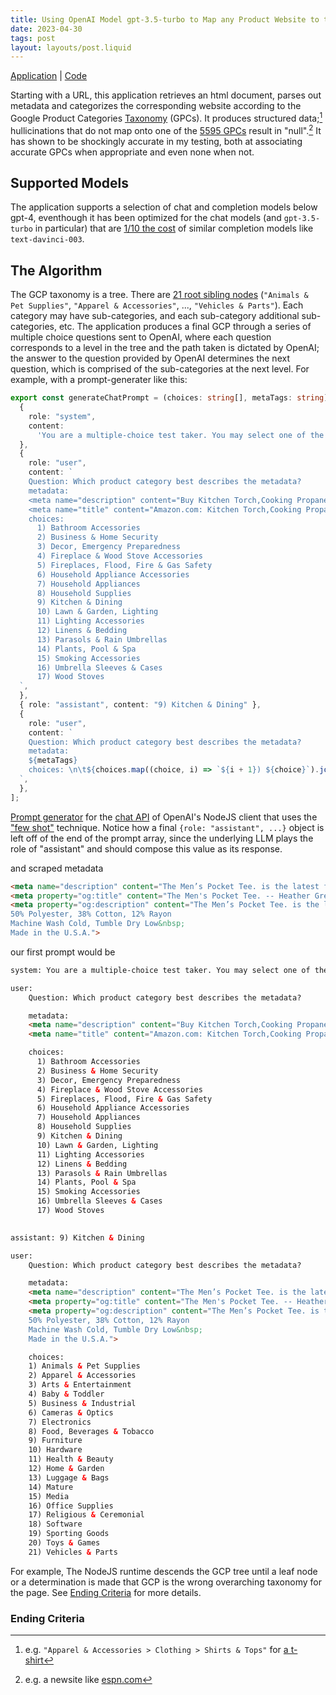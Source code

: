 ```yaml
---
title: Using OpenAI Model gpt-3.5-turbo to Map any Product Website to the Google Product Taxonomy.
date: 2023-04-30
tags: post
layout: layouts/post.liquid
---
```


[Application](https://google-product-categories.herokuapp.com/url) | [Code](https://github.com/jbmilgrom/google-product-categories-openai)

Starting with a URL, this application retrieves an html document, parses out metadata and categorizes the corresponding website according to the Google Product Categories [Taxonomy](https://www.google.com/basepages/producttype/taxonomy.en-US.txt) (GPCs). It produces structured data;[^1] hullicinations that do not map onto one of the [5595 GPCs](https://google-product-categories.herokuapp.com/gpc-stats) result in "null".[^2] It has shown to be shockingly accurate in my testing, both at associating accurate GPCs when appropriate and even none when not.

## Supported Models
The application supports a selection of chat and completion models below gpt-4, eventhough it has been optimized for the chat models (and `gpt-3.5-turbo` in particular) that are [1/10 the cost](https://platform.openai.com/docs/guides/chat/chat-vs-completions) of similar completion models like `text-davinci-003`. 

## The Algorithm 
The GCP taxonomy is a tree. There are [21 root sibling nodes](https://google-product-categories.herokuapp.com/traverse) (`"Animals & Pet Supplies"`, `"Apparel & Accessories"`, ..., `"Vehicles & Parts"`). Each category may have sub-categories, and each sub-category additional sub-categories, etc. The application produces a final GCP through a series of multiple choice questions sent to OpenAI, where each question corresponds to a level in the tree and the path taken is dictated by OpenAI; the answer to the question provided by OpenAI determines the next question, which is comprised of the sub-categories at the next level. For example, with a prompt-generater like this:

```ts
export const generateChatPrompt = (choices: string[], metaTags: string): ChatCompletionRequestMessage[] => [
  {
    role: "system",
    content:
      'You are a multiple-choice test taker. You may select one of the choices that best apply. Please respond with "None of the Above" if none are relevant.',
  },
  {
    role: "user",
    content: `
    Question: Which product category best describes the metadata?
    metadata:
    <meta name="description" content="Buy Kitchen Torch,Cooking Propane Blow Torch Lighter,700,000BTU Flamethrower Fire Gun,Food Culinary Torch with Safety Lock,Campfire Starter Grill Torch,BBQ Torch for Steak &amp; Creme Brulee: Cooking Torches - Amazon.com ✓ FREE DELIVERY possible on eligible purchases">
    <meta name="title" content="Amazon.com: Kitchen Torch,Cooking Propane Blow Torch Lighter,700,000BTU Flamethrower Fire Gun,Food Culinary Torch with Safety Lock,Campfire Starter Grill Torch,BBQ Torch for Steak &amp; Creme Brulee : Home &amp; Kitchen">
    choices: 
      1) Bathroom Accessories
      2) Business & Home Security
      3) Decor, Emergency Preparedness
      4) Fireplace & Wood Stove Accessories
      5) Fireplaces, Flood, Fire & Gas Safety
      6) Household Appliance Accessories
      7) Household Appliances
      8) Household Supplies
      9) Kitchen & Dining
      10) Lawn & Garden, Lighting
      11) Lighting Accessories
      12) Linens & Bedding
      13) Parasols & Rain Umbrellas
      14) Plants, Pool & Spa
      15) Smoking Accessories
      16) Umbrella Sleeves & Cases
      17) Wood Stoves
  `,
  },
  { role: "assistant", content: "9) Kitchen & Dining" },
  {
    role: "user",
    content: `
    Question: Which product category best describes the metadata?
    metadata:
    ${metaTags}
    choices: \n\t${choices.map((choice, i) => `${i + 1}) ${choice}`).join("\n\t")}
  `,
  },
];
```
<figcaption><a href="https://github.com/jbmilgrom/google-product-categories-openai/blob/main/src/openai/index.ts#L89">Prompt generator</a> for the <a href="https://github.com/openai/openai-node/blob/master/api.ts#L31">chat API</a> of OpenAI's NodeJS client that uses the <a href="https://lilianweng.github.io/posts/2023-03-15-prompt-engineering/#few-shot">"few shot"</a> technique. Notice how a final <code>{role: "assistant", ...}</code> object is left off of the end of the prompt array, since the underlying LLM plays the role of "assistant" and should compose this value as its response.</figcaption>

and scraped metadata

```html
<meta name="description" content="The Men’s Pocket Tee. is the latest fit in your lineup of essentials. This supersoft, washed-and-worn basic fits&nbsp;generously through the body with a&nbsp;pocket detail&nbsp;that naturally torques like your favorite vintage tee. Handcrafted locally in L.A., this tee is designed to get (even) more character with age&nbsp;and&nbsp;wear. 50% P">
<meta property="og:title" content="The Men's Pocket Tee. -- Heather Grey">
<meta property="og:description" content="The Men’s Pocket Tee. is the latest fit in your lineup of essentials. This supersoft, washed-and-worn basic fits&nbsp;generously through the body with a&nbsp;pocket detail&nbsp;that naturally torques like your favorite vintage tee. Handcrafted locally in L.A., this tee is designed to get (even) more character with age&nbsp;and&nbsp;wear.
50% Polyester, 38% Cotton, 12% Rayon
Machine Wash Cold, Tumble Dry Low&nbsp;
Made in the U.S.A.">

```

our first prompt would be 

```html
system: You are a multiple-choice test taker. You may select one of the choices that best apply. Please respond with "None of the Above" if none are relevant.

user: 
    Question: Which product category best describes the metadata?

    metadata:
    <meta name="description" content="Buy Kitchen Torch,Cooking Propane Blow Torch Lighter,700,000BTU Flamethrower Fire Gun,Food Culinary Torch with Safety Lock,Campfire Starter Grill Torch,BBQ Torch for Steak &amp; Creme Brulee: Cooking Torches - Amazon.com ✓ FREE DELIVERY possible on eligible purchases">
    <meta name="title" content="Amazon.com: Kitchen Torch,Cooking Propane Blow Torch Lighter,700,000BTU Flamethrower Fire Gun,Food Culinary Torch with Safety Lock,Campfire Starter Grill Torch,BBQ Torch for Steak &amp; Creme Brulee : Home &amp; Kitchen">

    choices: 
      1) Bathroom Accessories
      2) Business & Home Security
      3) Decor, Emergency Preparedness
      4) Fireplace & Wood Stove Accessories
      5) Fireplaces, Flood, Fire & Gas Safety
      6) Household Appliance Accessories
      7) Household Appliances
      8) Household Supplies
      9) Kitchen & Dining
      10) Lawn & Garden, Lighting
      11) Lighting Accessories
      12) Linens & Bedding
      13) Parasols & Rain Umbrellas
      14) Plants, Pool & Spa
      15) Smoking Accessories
      16) Umbrella Sleeves & Cases
      17) Wood Stoves
  

assistant: 9) Kitchen & Dining

user: 
    Question: Which product category best describes the metadata?

    metadata:
    <meta name="description" content="The Men’s Pocket Tee. is the latest fit in your lineup of essentials. This supersoft, washed-and-worn basic fits&nbsp;generously through the body with a&nbsp;pocket detail&nbsp;that naturally torques like your favorite vintage tee. Handcrafted locally in L.A., this tee is designed to get (even) more character with age&nbsp;and&nbsp;wear. 50% P">
    <meta property="og:title" content="The Men's Pocket Tee. -- Heather Grey">
    <meta property="og:description" content="The Men’s Pocket Tee. is the latest fit in your lineup of essentials. This supersoft, washed-and-worn basic fits&nbsp;generously through the body with a&nbsp;pocket detail&nbsp;that naturally torques like your favorite vintage tee. Handcrafted locally in L.A., this tee is designed to get (even) more character with age&nbsp;and&nbsp;wear.
    50% Polyester, 38% Cotton, 12% Rayon
    Machine Wash Cold, Tumble Dry Low&nbsp;
    Made in the U.S.A.">

    choices: 
	1) Animals & Pet Supplies
	2) Apparel & Accessories
	3) Arts & Entertainment
	4) Baby & Toddler
	5) Business & Industrial
	6) Cameras & Optics
	7) Electronics
	8) Food, Beverages & Tobacco
	9) Furniture
	10) Hardware
	11) Health & Beauty
	12) Home & Garden
	13) Luggage & Bags
	14) Mature
	15) Media
	16) Office Supplies
	17) Religious & Ceremonial
	18) Software
	19) Sporting Goods
	20) Toys & Games
	21) Vehicles & Parts
```

For example, 
The NodeJS runtime descends the GCP tree until a leaf node or a determination is made that GCP is the wrong overarching taxonomy for the page.  See [Ending Criteria](#ending-criteria) for more details.

### Ending Criteria

[^1]: e.g. `"Apparel & Accessories > Clothing > Shirts & Tops"` for [a t-shirt](https://google-product-categories.herokuapp.com/url?url=https%3A%2F%2Fthisisthegreat.com%2Fcollections%2Fthe-great-man%2Fproducts%2Fthe-mens-pocket-tee-heather-grey&model=default)
[^2]: e.g. a newsite like [espn.com](https://google-product-categories.herokuapp.com/url?url=https%3A%2F%2Fespn.com&model=default)



